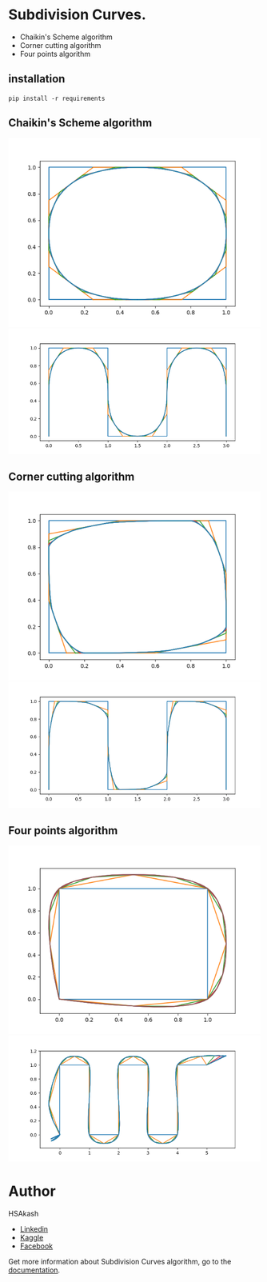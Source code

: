 # Subdivision Curves.
* Chaikin's Scheme algorithm
* Corner cutting algorithm
* Four points algorithm

## installation
```
pip install -r requirements
```

## Chaikin's Scheme algorithm
<img src="images/chaikin/01.png">
<img src="images/chaikin/02.png">

## Corner cutting algorithm
<img src="images/corner/01.png">
<img src="images/corner/02.png">

## Four points algorithm
<img src="images/fourPoint/01.png">
<img src="images/fourPoint/02.png">


# Author
HSAkash
* [Linkedin](https://www.linkedin.com/in/hemel-akash/)
* [Kaggle](https://www.kaggle.com/hsakash)
* [Facebook](https://www.facebook.com/hemel.akash.7/)

Get more information about Subdivision Curves algorithm, go to the [documentation](https://geonum.gricad-pages.univ-grenoble-alpes.fr/geonum-pages/tp4.html).

